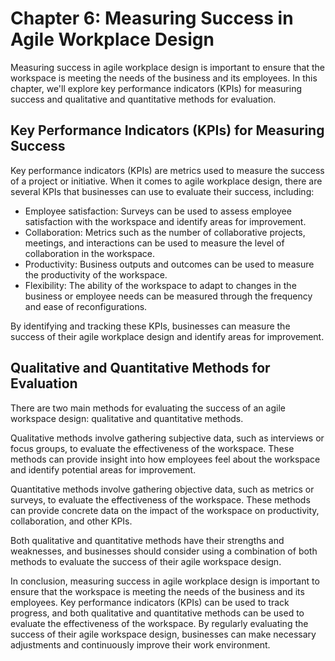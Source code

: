 Chapter 6: Measuring Success in Agile Workplace Design
======================================================

Measuring success in agile workplace design is important to ensure that the workspace is meeting the needs of the business and its employees. In this chapter, we'll explore key performance indicators (KPIs) for measuring success and qualitative and quantitative methods for evaluation.

Key Performance Indicators (KPIs) for Measuring Success
-------------------------------------------------------

Key performance indicators (KPIs) are metrics used to measure the success of a project or initiative. When it comes to agile workplace design, there are several KPIs that businesses can use to evaluate their success, including:

* Employee satisfaction: Surveys can be used to assess employee satisfaction with the workspace and identify areas for improvement.
* Collaboration: Metrics such as the number of collaborative projects, meetings, and interactions can be used to measure the level of collaboration in the workspace.
* Productivity: Business outputs and outcomes can be used to measure the productivity of the workspace.
* Flexibility: The ability of the workspace to adapt to changes in the business or employee needs can be measured through the frequency and ease of reconfigurations.

By identifying and tracking these KPIs, businesses can measure the success of their agile workplace design and identify areas for improvement.

Qualitative and Quantitative Methods for Evaluation
---------------------------------------------------

There are two main methods for evaluating the success of an agile workspace design: qualitative and quantitative methods.

Qualitative methods involve gathering subjective data, such as interviews or focus groups, to evaluate the effectiveness of the workspace. These methods can provide insight into how employees feel about the workspace and identify potential areas for improvement.

Quantitative methods involve gathering objective data, such as metrics or surveys, to evaluate the effectiveness of the workspace. These methods can provide concrete data on the impact of the workspace on productivity, collaboration, and other KPIs.

Both qualitative and quantitative methods have their strengths and weaknesses, and businesses should consider using a combination of both methods to evaluate the success of their agile workspace design.

In conclusion, measuring success in agile workplace design is important to ensure that the workspace is meeting the needs of the business and its employees. Key performance indicators (KPIs) can be used to track progress, and both qualitative and quantitative methods can be used to evaluate the effectiveness of the workspace. By regularly evaluating the success of their agile workspace design, businesses can make necessary adjustments and continuously improve their work environment.
